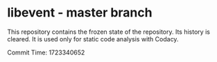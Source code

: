 # libevent - master branch

This repository contains the frozen state of the repository.
Its history is cleared. It is used only for static code
analysis with Codacy.

Commit Time: 1723340652
